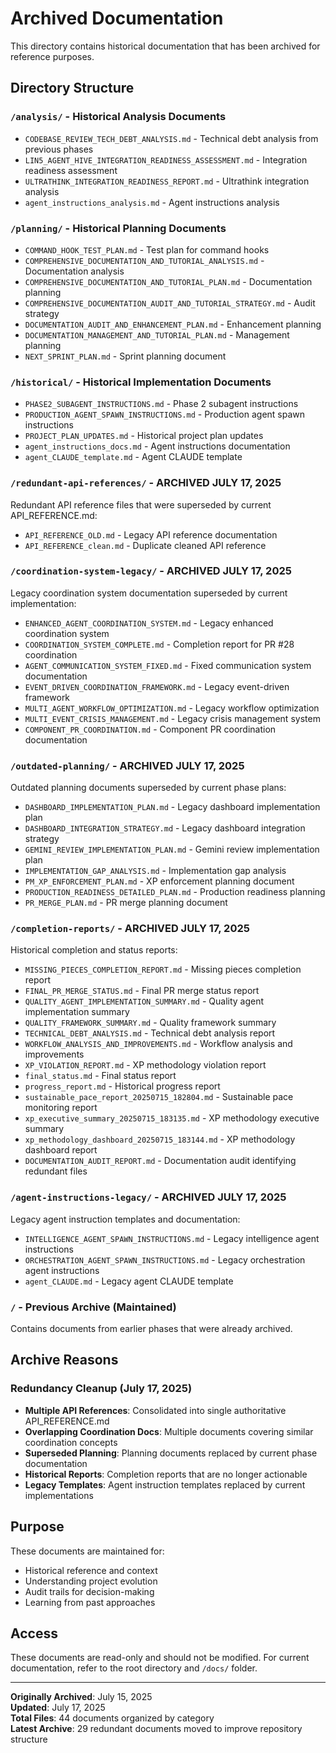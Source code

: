 # Archived Documentation

This directory contains historical documentation that has been archived for reference purposes.

## Directory Structure

### `/analysis/` - Historical Analysis Documents
- `CODEBASE_REVIEW_TECH_DEBT_ANALYSIS.md` - Technical debt analysis from previous phases
- `LIN5_AGENT_HIVE_INTEGRATION_READINESS_ASSESSMENT.md` - Integration readiness assessment  
- `ULTRATHINK_INTEGRATION_READINESS_REPORT.md` - Ultrathink integration analysis
- `agent_instructions_analysis.md` - Agent instructions analysis

### `/planning/` - Historical Planning Documents
- `COMMAND_HOOK_TEST_PLAN.md` - Test plan for command hooks
- `COMPREHENSIVE_DOCUMENTATION_AND_TUTORIAL_ANALYSIS.md` - Documentation analysis
- `COMPREHENSIVE_DOCUMENTATION_AND_TUTORIAL_PLAN.md` - Documentation planning
- `COMPREHENSIVE_DOCUMENTATION_AUDIT_AND_TUTORIAL_STRATEGY.md` - Audit strategy
- `DOCUMENTATION_AUDIT_AND_ENHANCEMENT_PLAN.md` - Enhancement planning
- `DOCUMENTATION_MANAGEMENT_AND_TUTORIAL_PLAN.md` - Management planning
- `NEXT_SPRINT_PLAN.md` - Sprint planning document

### `/historical/` - Historical Implementation Documents
- `PHASE2_SUBAGENT_INSTRUCTIONS.md` - Phase 2 subagent instructions
- `PRODUCTION_AGENT_SPAWN_INSTRUCTIONS.md` - Production agent spawn instructions
- `PROJECT_PLAN_UPDATES.md` - Historical project plan updates
- `agent_instructions_docs.md` - Agent instructions documentation
- `agent_CLAUDE_template.md` - Agent CLAUDE template

### `/redundant-api-references/` - **ARCHIVED JULY 17, 2025**
Redundant API reference files that were superseded by current API_REFERENCE.md:
- `API_REFERENCE_OLD.md` - Legacy API reference documentation
- `API_REFERENCE_clean.md` - Duplicate cleaned API reference

### `/coordination-system-legacy/` - **ARCHIVED JULY 17, 2025**
Legacy coordination system documentation superseded by current implementation:
- `ENHANCED_AGENT_COORDINATION_SYSTEM.md` - Legacy enhanced coordination system
- `COORDINATION_SYSTEM_COMPLETE.md` - Completion report for PR #28 coordination
- `AGENT_COMMUNICATION_SYSTEM_FIXED.md` - Fixed communication system documentation
- `EVENT_DRIVEN_COORDINATION_FRAMEWORK.md` - Legacy event-driven framework
- `MULTI_AGENT_WORKFLOW_OPTIMIZATION.md` - Legacy workflow optimization
- `MULTI_EVENT_CRISIS_MANAGEMENT.md` - Legacy crisis management system
- `COMPONENT_PR_COORDINATION.md` - Component PR coordination documentation

### `/outdated-planning/` - **ARCHIVED JULY 17, 2025**
Outdated planning documents superseded by current phase plans:
- `DASHBOARD_IMPLEMENTATION_PLAN.md` - Legacy dashboard implementation plan
- `DASHBOARD_INTEGRATION_STRATEGY.md` - Legacy dashboard integration strategy
- `GEMINI_REVIEW_IMPLEMENTATION_PLAN.md` - Gemini review implementation plan
- `IMPLEMENTATION_GAP_ANALYSIS.md` - Implementation gap analysis
- `PM_XP_ENFORCEMENT_PLAN.md` - XP enforcement planning document
- `PRODUCTION_READINESS_DETAILED_PLAN.md` - Production readiness planning
- `PR_MERGE_PLAN.md` - PR merge planning document

### `/completion-reports/` - **ARCHIVED JULY 17, 2025**
Historical completion and status reports:
- `MISSING_PIECES_COMPLETION_REPORT.md` - Missing pieces completion report
- `FINAL_PR_MERGE_STATUS.md` - Final PR merge status report
- `QUALITY_AGENT_IMPLEMENTATION_SUMMARY.md` - Quality agent implementation summary
- `QUALITY_FRAMEWORK_SUMMARY.md` - Quality framework summary
- `TECHNICAL_DEBT_ANALYSIS.md` - Technical debt analysis report
- `WORKFLOW_ANALYSIS_AND_IMPROVEMENTS.md` - Workflow analysis and improvements
- `XP_VIOLATION_REPORT.md` - XP methodology violation report
- `final_status.md` - Final status report
- `progress_report.md` - Historical progress report
- `sustainable_pace_report_20250715_182804.md` - Sustainable pace monitoring report
- `xp_executive_summary_20250715_183135.md` - XP methodology executive summary
- `xp_methodology_dashboard_20250715_183144.md` - XP methodology dashboard report
- `DOCUMENTATION_AUDIT_REPORT.md` - Documentation audit identifying redundant files

### `/agent-instructions-legacy/` - **ARCHIVED JULY 17, 2025**
Legacy agent instruction templates and documentation:
- `INTELLIGENCE_AGENT_SPAWN_INSTRUCTIONS.md` - Legacy intelligence agent instructions
- `ORCHESTRATION_AGENT_SPAWN_INSTRUCTIONS.md` - Legacy orchestration agent instructions
- `agent_CLAUDE.md` - Legacy agent CLAUDE template

### `/` - Previous Archive (Maintained)
Contains documents from earlier phases that were already archived.

## Archive Reasons

### Redundancy Cleanup (July 17, 2025)
- **Multiple API References**: Consolidated into single authoritative API_REFERENCE.md
- **Overlapping Coordination Docs**: Multiple documents covering similar coordination concepts
- **Superseded Planning**: Planning documents replaced by current phase documentation
- **Historical Reports**: Completion reports that are no longer actionable
- **Legacy Templates**: Agent instruction templates replaced by current implementations

## Purpose

These documents are maintained for:
- Historical reference and context
- Understanding project evolution
- Audit trails for decision-making
- Learning from past approaches

## Access

These documents are read-only and should not be modified. For current documentation, refer to the root directory and `/docs/` folder.

---

**Originally Archived**: July 15, 2025  
**Updated**: July 17, 2025  
**Total Files**: 44 documents organized by category  
**Latest Archive**: 29 redundant documents moved to improve repository structure